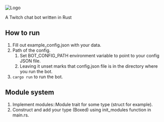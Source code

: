 ![Logo](https://i.nuuls.com/9BHHC.png)

A Twitch chat bot written in Rust

## How to run
1. Fill out example_config.json with your data.
2. Path of the config.
   1. Set BOT_CONFIG_PATH environment variable to point to your config JSON file.
   2. Leaving it unset marks that config.json file is in the directory where you run the bot.
3. `cargo run` to run the bot.

## Module system
1. Implement modules::Module trait for some type (struct for example).
2. Construct and add your type (Boxed) using init_modules function in main.rs.
